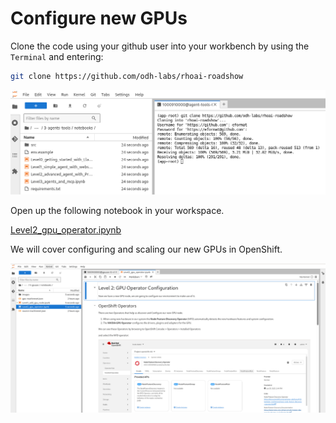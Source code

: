 # Configure new GPUs

Clone the code using your github user into your workbench by using the `Terminal` and entering:

```bash
git clone https://github.com/odh-labs/rhoai-roadshow
```

![images/clone-code.png](images/clone-code.png)

Open up the following notebook in your workspace.

<a href="https://github.com/odh-labs/rhoai-roadshow/blob/main/site/docs/5-gpuaas/notebooks/Level2_gpu_operator.ipynb" target="_blank">Level2_gpu_operator.ipynb</a>

We will cover configuring and scaling our new GPUs in OpenShift.

![images/level2-gpu-operator.png](images/level2-gpu-operator.png)
